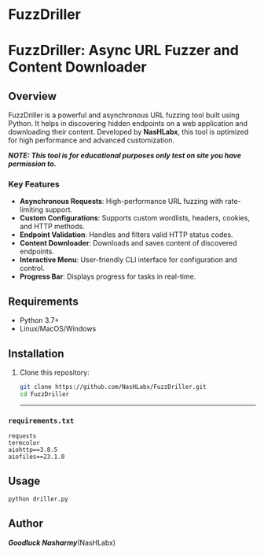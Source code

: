# FuzzDriller

# FuzzDriller: Async URL Fuzzer and Content Downloader

## Overview
FuzzDriller is a powerful and asynchronous URL fuzzing tool built using Python. It helps in discovering hidden endpoints on a web application and downloading their content. Developed by **NasHLabx**, this tool is optimized for high performance and advanced customization.

***NOTE: This tool is for educational purposes only test on site you have permission to.***
### Key Features
- **Asynchronous Requests**: High-performance URL fuzzing with rate-limiting support.
- **Custom Configurations**: Supports custom wordlists, headers, cookies, and HTTP methods.
- **Endpoint Validation**: Handles and filters valid HTTP status codes.
- **Content Downloader**: Downloads and saves content of discovered endpoints.
- **Interactive Menu**: User-friendly CLI interface for configuration and control.
- **Progress Bar**: Displays progress for tasks in real-time.

## Requirements
- Python 3.7+
- Linux/MacOS/Windows

## Installation

1. Clone this repository:
   ```bash
   git clone https://github.com/NasHLabx/FuzzDriller.git
   cd FuzzDriller
   ```
   ---

### `requirements.txt`

```plaintext
requests
termcolor
aiohttp==3.8.5
aiofiles==23.1.0
```
## Usage
```bash
python driller.py
```

## Author
***Goodluck Nasharmy***(NasHLabx)
